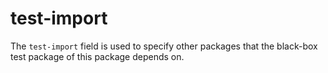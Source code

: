 # test-import

The `test-import` field is used to specify other packages that the black-box test package of this package depends on.
